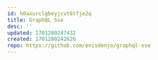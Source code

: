 ```yaml
---
id: h0axurclgbeyjcvt6tfje2q
title: GraphQL Sse
desc: ''
updated: 1701280247432
created: 1701280242626
repo: https://github.com/enisdenjo/graphql-sse
---
```

